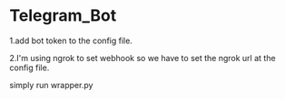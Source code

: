 # Telegram_Bot

1.add bot token to the config file.

2.I'm using ngrok to set webhook so we have to set the ngrok url at the config file.

simply run wrapper.py

